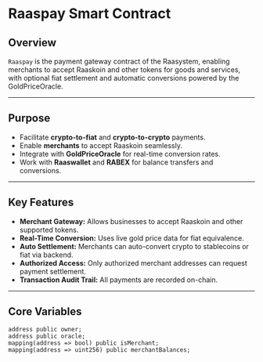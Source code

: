 # Raaspay Smart Contract

## Overview

`Raaspay` is the payment gateway contract of the Raasystem, enabling merchants to accept Raaskoin and other tokens for goods and services, with optional fiat settlement and automatic conversions powered by the GoldPriceOracle.

---

## Purpose

- Facilitate **crypto-to-fiat** and **crypto-to-crypto** payments.
- Enable **merchants** to accept Raaskoin seamlessly.
- Integrate with **GoldPriceOracle** for real-time conversion rates.
- Work with **Raaswallet** and **RABEX** for balance transfers and conversions.

---

## Key Features

- **Merchant Gateway:** Allows businesses to accept Raaskoin and other supported tokens.
- **Real-Time Conversion:** Uses live gold price data for fiat equivalence.
- **Auto Settlement:** Merchants can auto-convert crypto to stablecoins or fiat via backend.
- **Authorized Access:** Only authorized merchant addresses can request payment settlement.
- **Transaction Audit Trail:** All payments are recorded on-chain.

---

## Core Variables

```solidity
address public owner;
address public oracle;
mapping(address => bool) public isMerchant;
mapping(address => uint256) public merchantBalances;
